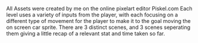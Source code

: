 All Assets were created by me on the online pixelart editor Piskel.com
Each level uses a variety of inputs from the player, with each focusing on a different type of movement for the player to make it to the goal moving the on screen car sprite.
There are 3 distinct scenes, and 3 scenes seperating them giving a little recap of a relevant stat and time taken so far.
